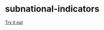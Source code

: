 # subnational-indicators

[Try it out](https://onsvisual.github.io/subnational-indicators/app/index.html)
